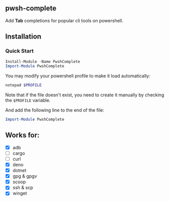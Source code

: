 ## pwsh-complete

Add **Tab** completions for popular cli tools on powershell.

## Installation
### Quick Start
``` powershell
Install-Module -Name PwshComplete
Import-Module PwshComplete
```
You may modify your powershell profile to make it load automatically:
``` powershell
notepad $PROFILE  
```
Note that if the file doesn't exist, you need to create it manually by checking the `$PROFILE` variable.


And add the following line to the end of the file:
``` powershell
Import-Module PwshComplete
```

## Works for:

- [x] adb
- [ ] cargo
- [ ] curl
- [x] deno
- [x] dotnet
- [x] gpg & gpgv
- [x] scoop
- [x] ssh & scp
- [x] winget

